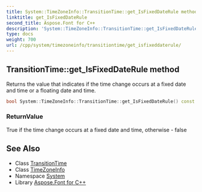 ```yaml
---
title: System::TimeZoneInfo::TransitionTime::get_IsFixedDateRule method
linktitle: get_IsFixedDateRule
second_title: Aspose.Font for C++
description: 'System::TimeZoneInfo::TransitionTime::get_IsFixedDateRule method. Returns the value that indicates if the time change occurs at a fixed date and time or a floating date and time in C++.'
type: docs
weight: 700
url: /cpp/system/timezoneinfo/transitiontime/get_isfixeddaterule/
---
```

## TransitionTime::get_IsFixedDateRule method


Returns the value that indicates if the time change occurs at a fixed date and time or a floating date and time.

```cpp
bool System::TimeZoneInfo::TransitionTime::get_IsFixedDateRule() const
```


### ReturnValue

True if the time change occurs at a fixed date and time, otherwise - false

## See Also

* Class [TransitionTime](../)
* Class [TimeZoneInfo](../../)
* Namespace [System](../../../)
* Library [Aspose.Font for C++](../../../../)

